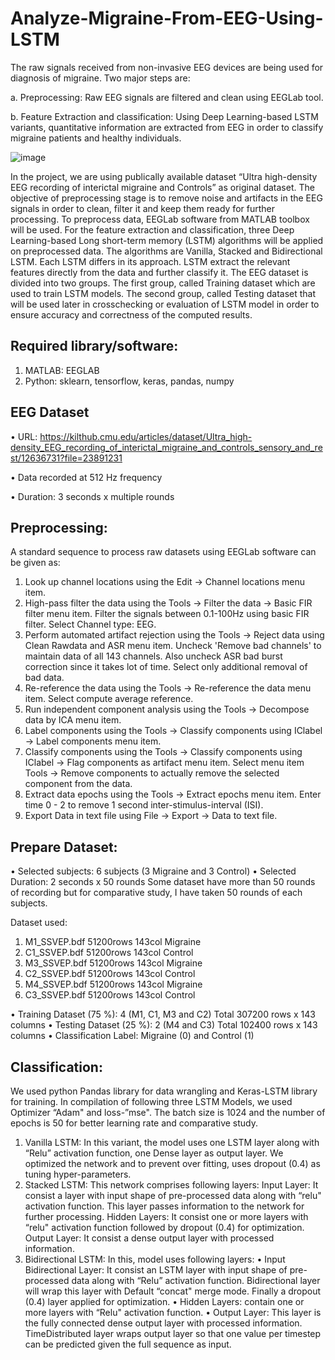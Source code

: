 # Analyze-Migraine-From-EEG-Using-LSTM
The raw signals received from non-invasive EEG devices are being used for diagnosis of migraine. Two major steps are:

a. Preprocessing: Raw EEG signals are filtered and clean using EEGLab tool.

b. Feature Extraction and classification: Using Deep Learning-based LSTM variants, quantitative information are extracted from EEG in order to classify migraine patients and healthy individuals. 

![image](https://user-images.githubusercontent.com/50692430/119967035-91c6f900-bfc9-11eb-8c14-9599e2c076de.png)

In the project, we are using publically available dataset “Ultra high-density EEG recording of interictal migraine and Controls” as original dataset.
The objective of preprocessing stage is to remove noise and artifacts in the EEG signals in order to clean, filter it and keep them ready for further processing. To preprocess data, EEGLab software from MATLAB toolbox will be used.
For the feature extraction and classification, three Deep Learning-based Long short-term memory (LSTM) algorithms will be applied on preprocessed data. The algorithms are Vanilla, Stacked and Bidirectional LSTM. Each LSTM differs in its approach. LSTM extract the relevant features directly from the data and further classify it. 
The EEG dataset is divided into two groups. The first group, called Training dataset which are used to train LSTM models. The second group, called Testing dataset that will be used later in crosschecking or evaluation of LSTM model in order to ensure accuracy and correctness of the computed results.

Required library/software:
----------------------------
1.	MATLAB: EEGLAB
2.	Python: sklearn, tensorflow, keras, pandas, numpy

EEG Dataset
-------------
•	URL: https://kilthub.cmu.edu/articles/dataset/Ultra_high-density_EEG_recording_of_interictal_migraine_and_controls_sensory_and_rest/12636731?file=23891231

• Data recorded at 512 Hz frequency

•	Duration: 3 seconds x multiple rounds

Preprocessing:
--------------
A standard sequence to process raw datasets using EEGLab software can be given as:
1. Look up channel locations using the Edit → Channel locations menu item.
2. High-pass filter the data using the Tools → Filter the data → Basic FIR filter menu item. Filter the signals between 0.1-100Hz using basic FIR filter. Select Channel type: EEG.
3. Perform automated artifact rejection using the Tools → Reject data using Clean Rawdata and ASR menu item. Uncheck 'Remove bad channels' to maintain data of all 143 channels. Also uncheck ASR bad burst correction since it takes lot of time. Select only additional removal of bad data.
4. Re-reference the data using the Tools → Re-reference the data menu item. Select compute average reference.
5. Run independent component analysis using the Tools → Decompose data by ICA menu item.
6. Label components using the Tools → Classify components using IClabel → Label components menu item.
7. Classify components using the Tools → Classify components using IClabel → Flag components as artifact menu item. Select menu item Tools → Remove components to actually remove the selected component from the data.
8. Extract data epochs using the Tools → Extract epochs menu item. Enter time 0 - 2 to remove 1 second inter-stimulus-interval (ISI).
9. Export Data in text file using File → Export → Data to text file.

Prepare Dataset:
-----------------
•	Selected subjects: 6 subjects (3 Migraine and 3 Control)
•	Selected Duration: 2 seconds x 50 rounds
Some dataset have more than 50 rounds of recording but for comparative study, I have taken 50 rounds of each subjects.

Dataset used:
1.	M1_SSVEP.bdf	51200rows	143col	Migraine 
2.	C1_SSVEP.bdf	51200rows	143col	Control
3.	M3_SSVEP.bdf	51200rows	143col	Migraine
4.	C2_SSVEP.bdf	51200rows	143col	Control
5.	M4_SSVEP.bdf	51200rows	143col	Migraine
6.	C3_SSVEP.bdf	51200rows	143col	Control

•	Training Dataset (75 %): 4 (M1, C1, M3 and C2)
  Total 307200 rows x 143 columns
•	Testing Dataset (25 %): 2 (M4 and C3)
  Total 102400 rows x 143 columns
•	Classification Label: Migraine (0) and Control (1)

Classification:
--------------
We used python Pandas library for data wrangling and Keras-LSTM library for training.
In compilation of following three LSTM Models, we used Optimizer “Adam" and loss-”mse". The batch size is 1024 and the number of epochs is 50 for better learning rate and comparative study.
1. Vanilla LSTM: In this variant, the model uses one LSTM layer along with “Relu” activation function, one Dense layer as output layer. We optimized the network and to prevent over fitting, uses dropout (0.4) as tuning hyper-parameters.
2. Stacked LSTM: This network comprises following layers:
  Input Layer: It consist a layer with input shape of pre-processed data along with “relu" activation function. This layer passes information to the network for further processing.
  Hidden Layers: It consist one or more layers with “relu" activation function followed by dropout (0.4) for optimization.
  Output Layer: It consist a dense output layer with processed information.
3. Bidirectional LSTM: In this, model uses following layers:
  • Input Bidirectional Layer: It consist an LSTM layer with input shape of pre-processed data along with “Relu” activation function. Bidirectional layer will wrap this layer with Default “concat" merge mode. Finally a dropout (0.4) layer applied for optimization.
  • Hidden Layers: contain one or more layers with “Relu" activation function.
  • Output Layer: This layer is the fully connected dense output layer with processed information. TimeDistributed layer wraps output layer so that one value per timestep can be predicted given the full sequence as input.




